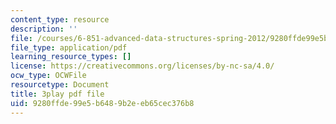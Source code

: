 ```yaml
---
content_type: resource
description: ''
file: /courses/6-851-advanced-data-structures-spring-2012/9280ffde99e5b6489b2eeb65cec376b8_3Y2weLDiUWw.pdf
file_type: application/pdf
learning_resource_types: []
license: https://creativecommons.org/licenses/by-nc-sa/4.0/
ocw_type: OCWFile
resourcetype: Document
title: 3play pdf file
uid: 9280ffde-99e5-b648-9b2e-eb65cec376b8
---
```


